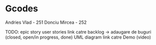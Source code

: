 <h1> Gcodes </h1>

Andries Vlad - 251
Donciu Mircea - 252

TODO: epic story
user stories
link catre backlog -> adaugare de buguri (closed, open/in progress, done)
UML diagram
link catre Demo (video)